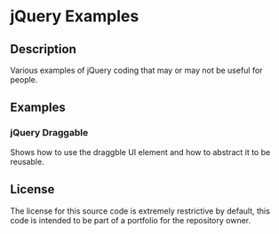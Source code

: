 # jQuery Examples

## Description
Various examples of jQuery coding that may or may not be useful for people.

## Examples

### jQuery Draggable
Shows how to use the draggble UI element and how to abstract it to be reusable.

## License
The license for this source code is extremely restrictive by default, this code is intended to be part of a portfolio for the repository owner.
